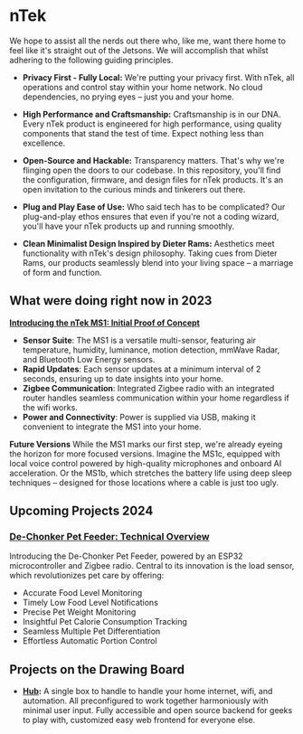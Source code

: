 # **nTek**
We hope to assist all the nerds out there who, like me, want there home to feel like it's straight out of the Jetsons. We will accomplish that whilst adhering to the following guiding principles.

- **Privacy First - Fully Local:**
We're putting your privacy first. With nTek, all operations and control stay within your home network. No cloud dependencies, no prying eyes – just you and your home.

- **High Performance and Craftsmanship:**
Craftsmanship is in our DNA. Every nTek product is engineered for high performance, using quality components that stand the test of time. Expect nothing less than excellence.

- **Open-Source and Hackable:**
Transparency matters. That's why we're flinging open the doors to our codebase. In this repository, you'll find the configuration, firmware, and design files for nTek products. It's an open invitation to the curious minds and tinkerers out there.

- **Plug and Play Ease of Use:**
Who said tech has to be complicated? Our plug-and-play ethos ensures that even if you're not a coding wizard, you'll have your nTek products up and running smoothly.

- **Clean Minimalist Design Inspired by Dieter Rams:**
Aesthetics meet functionality with nTek's design philosophy. Taking cues from Dieter Rams, our products seamlessly blend into your living space – a marriage of form and function.

## **What were doing right now in 2023**

**[Introducing the nTek MS1: Initial Proof of Concept](devices/ms1.md)**

- **Sensor Suite**: The MS1 is a versatile multi-sensor, featuring air temperature, humidity, luminance, motion detection, mmWave Radar, and Bluetooth Low Energy sensors.
- **Rapid Updates**: Each sensor updates at a minimum interval of 2 seconds, ensuring up to date insights into your home.
- **Zigbee Communication**: Integrated Zigbee radio with an integrated router handles seamless communication within your home regardless if the wifi works.
- **Power and Connectivity**: Power is supplied via USB, making it convenient to integrate the MS1 into your home.

**Future Versions**
While the MS1 marks our first step, we're already eyeing the horizon for more focused versions. Imagine the MS1c, equipped with local voice control powered by high-quality microphones and onboard AI acceleration. Or the MS1b, which stretches the battery life using deep sleep techniques – designed for those locations where a cable is just too ugly.

## **Upcoming Projects 2024**

### **[De-Chonker Pet Feeder: Technical Overview](devices/dechonker.md)**

Introducing the De-Chonker Pet Feeder, powered by an ESP32 microcontroller and Zigbee radio. Central to its innovation is the load sensor, which revolutionizes pet care by offering:

- Accurate Food Level Monitoring
- Timely Low Food Level Notifications
- Precise Pet Weight Monitoring
- Insightful Pet Calorie Consumption Tracking
- Seamless Multiple Pet Differentiation
- Effortless Automatic Portion Control


## Projects on the Drawing Board

- **[Hub](devices/hub.md):** A single box to handle to handle your home internet, wifi, and automation. All preconfigured to work together harmoniously with minimal user input. Fully accessible and open source backend for geeks to play with, customized easy web frontend for everyone else. 